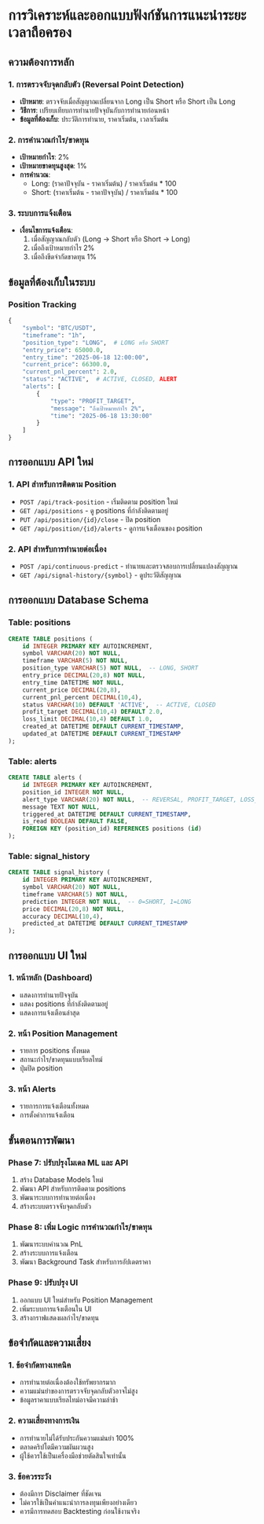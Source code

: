 # การวิเคราะห์และออกแบบฟังก์ชันการแนะนำระยะเวลาถือครอง

## ความต้องการหลัก

### 1. การตรวจจับจุดกลับตัว (Reversal Point Detection)
- **เป้าหมาย**: ตรวจจับเมื่อสัญญาณเปลี่ยนจาก Long เป็น Short หรือ Short เป็น Long
- **วิธีการ**: เปรียบเทียบการทำนายปัจจุบันกับการทำนายก่อนหน้า
- **ข้อมูลที่ต้องเก็บ**: ประวัติการทำนาย, ราคาเริ่มต้น, เวลาเริ่มต้น

### 2. การคำนวณกำไร/ขาดทุน
- **เป้าหมายกำไร**: 2%
- **เป้าหมายขาดทุนสูงสุด**: 1%
- **การคำนวณ**: 
  - Long: (ราคาปัจจุบัน - ราคาเริ่มต้น) / ราคาเริ่มต้น * 100
  - Short: (ราคาเริ่มต้น - ราคาปัจจุบัน) / ราคาเริ่มต้น * 100

### 3. ระบบการแจ้งเตือน
- **เงื่อนไขการแจ้งเตือน**:
  1. เมื่อสัญญาณกลับตัว (Long → Short หรือ Short → Long)
  2. เมื่อถึงเป้าหมายกำไร 2%
  3. เมื่อถึงขีดจำกัดขาดทุน 1%

## ข้อมูลที่ต้องเก็บในระบบ

### Position Tracking
```python
{
    "symbol": "BTC/USDT",
    "timeframe": "1h",
    "position_type": "LONG",  # LONG หรือ SHORT
    "entry_price": 65000.0,
    "entry_time": "2025-06-18 12:00:00",
    "current_price": 66300.0,
    "current_pnl_percent": 2.0,
    "status": "ACTIVE",  # ACTIVE, CLOSED, ALERT
    "alerts": [
        {
            "type": "PROFIT_TARGET",
            "message": "ถึงเป้าหมายกำไร 2%",
            "time": "2025-06-18 13:30:00"
        }
    ]
}
```

## การออกแบบ API ใหม่

### 1. API สำหรับการติดตาม Position
- `POST /api/track-position` - เริ่มติดตาม position ใหม่
- `GET /api/positions` - ดู positions ที่กำลังติดตามอยู่
- `PUT /api/position/{id}/close` - ปิด position
- `GET /api/position/{id}/alerts` - ดูการแจ้งเตือนของ position

### 2. API สำหรับการทำนายต่อเนื่อง
- `POST /api/continuous-predict` - ทำนายและตรวจสอบการเปลี่ยนแปลงสัญญาณ
- `GET /api/signal-history/{symbol}` - ดูประวัติสัญญาณ

## การออกแบบ Database Schema

### Table: positions
```sql
CREATE TABLE positions (
    id INTEGER PRIMARY KEY AUTOINCREMENT,
    symbol VARCHAR(20) NOT NULL,
    timeframe VARCHAR(5) NOT NULL,
    position_type VARCHAR(5) NOT NULL,  -- LONG, SHORT
    entry_price DECIMAL(20,8) NOT NULL,
    entry_time DATETIME NOT NULL,
    current_price DECIMAL(20,8),
    current_pnl_percent DECIMAL(10,4),
    status VARCHAR(10) DEFAULT 'ACTIVE',  -- ACTIVE, CLOSED
    profit_target DECIMAL(10,4) DEFAULT 2.0,
    loss_limit DECIMAL(10,4) DEFAULT 1.0,
    created_at DATETIME DEFAULT CURRENT_TIMESTAMP,
    updated_at DATETIME DEFAULT CURRENT_TIMESTAMP
);
```

### Table: alerts
```sql
CREATE TABLE alerts (
    id INTEGER PRIMARY KEY AUTOINCREMENT,
    position_id INTEGER NOT NULL,
    alert_type VARCHAR(20) NOT NULL,  -- REVERSAL, PROFIT_TARGET, LOSS_LIMIT
    message TEXT NOT NULL,
    triggered_at DATETIME DEFAULT CURRENT_TIMESTAMP,
    is_read BOOLEAN DEFAULT FALSE,
    FOREIGN KEY (position_id) REFERENCES positions (id)
);
```

### Table: signal_history
```sql
CREATE TABLE signal_history (
    id INTEGER PRIMARY KEY AUTOINCREMENT,
    symbol VARCHAR(20) NOT NULL,
    timeframe VARCHAR(5) NOT NULL,
    prediction INTEGER NOT NULL,  -- 0=SHORT, 1=LONG
    price DECIMAL(20,8) NOT NULL,
    accuracy DECIMAL(10,4),
    predicted_at DATETIME DEFAULT CURRENT_TIMESTAMP
);
```

## การออกแบบ UI ใหม่

### 1. หน้าหลัก (Dashboard)
- แสดงการทำนายปัจจุบัน
- แสดง positions ที่กำลังติดตามอยู่
- แสดงการแจ้งเตือนล่าสุด

### 2. หน้า Position Management
- รายการ positions ทั้งหมด
- สถานะกำไร/ขาดทุนแบบเรียลไทม์
- ปุ่มปิด position

### 3. หน้า Alerts
- รายการการแจ้งเตือนทั้งหมด
- การตั้งค่าการแจ้งเตือน

## ขั้นตอนการพัฒนา

### Phase 7: ปรับปรุงโมเดล ML และ API
1. สร้าง Database Models ใหม่
2. พัฒนา API สำหรับการติดตาม positions
3. พัฒนาระบบการทำนายต่อเนื่อง
4. สร้างระบบตรวจจับจุดกลับตัว

### Phase 8: เพิ่ม Logic การคำนวณกำไร/ขาดทุน
1. พัฒนาระบบคำนวณ PnL
2. สร้างระบบการแจ้งเตือน
3. พัฒนา Background Task สำหรับการอัปเดตราคา

### Phase 9: ปรับปรุง UI
1. ออกแบบ UI ใหม่สำหรับ Position Management
2. เพิ่มระบบการแจ้งเตือนใน UI
3. สร้างกราฟแสดงผลกำไร/ขาดทุน

## ข้อจำกัดและความเสี่ยง

### 1. ข้อจำกัดทางเทคนิค
- การทำนายต่อเนื่องต้องใช้ทรัพยากรมาก
- ความแม่นยำของการตรวจจับจุดกลับตัวอาจไม่สูง
- ข้อมูลราคาแบบเรียลไทม์อาจมีความล่าช้า

### 2. ความเสี่ยงทางการเงิน
- การทำนายไม่ได้รับประกันความแม่นยำ 100%
- ตลาดคริปโตมีความผันผวนสูง
- ผู้ใช้ควรใช้เป็นเครื่องมือช่วยตัดสินใจเท่านั้น

### 3. ข้อควรระวัง
- ต้องมีการ Disclaimer ที่ชัดเจน
- ไม่ควรใช้เป็นคำแนะนำการลงทุนเพียงอย่างเดียว
- ควรมีการทดสอบ Backtesting ก่อนใช้งานจริง

